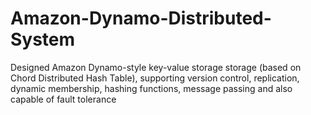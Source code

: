 Amazon-Dynamo-Distributed-System
================================

Designed Amazon Dynamo-style key-value storage storage (based on Chord Distributed Hash Table), supporting version control, replication, dynamic membership, hashing functions, message passing and also capable of fault tolerance
